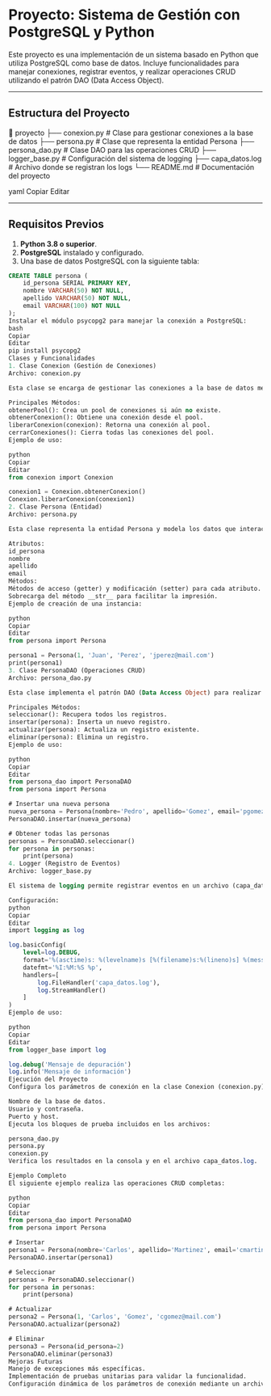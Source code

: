 # Proyecto: Sistema de Gestión con PostgreSQL y Python

Este proyecto es una implementación de un sistema basado en Python que utiliza PostgreSQL como base de datos. Incluye funcionalidades para manejar conexiones, registrar eventos, y realizar operaciones CRUD utilizando el patrón DAO (Data Access Object).

---

## Estructura del Proyecto

📁 proyecto ├── conexion.py # Clase para gestionar conexiones a la base de datos ├── persona.py # Clase que representa la entidad Persona ├── persona_dao.py # Clase DAO para las operaciones CRUD ├── logger_base.py # Configuración del sistema de logging ├── capa_datos.log # Archivo donde se registran los logs └── README.md # Documentación del proyecto

yaml
Copiar
Editar

---

## Requisitos Previos

1. **Python 3.8 o superior**.
2. **PostgreSQL** instalado y configurado.
3. Una base de datos PostgreSQL con la siguiente tabla:

```sql
CREATE TABLE persona (
    id_persona SERIAL PRIMARY KEY,
    nombre VARCHAR(50) NOT NULL,
    apellido VARCHAR(50) NOT NULL,
    email VARCHAR(100) NOT NULL
);
Instalar el módulo psycopg2 para manejar la conexión a PostgreSQL:
bash
Copiar
Editar
pip install psycopg2
Clases y Funcionalidades
1. Clase Conexion (Gestión de Conexiones)
Archivo: conexion.py

Esta clase se encarga de gestionar las conexiones a la base de datos mediante un pool (conjunto de conexiones reutilizables).

Principales Métodos:
obtenerPool(): Crea un pool de conexiones si aún no existe.
obtenerConexion(): Obtiene una conexión desde el pool.
liberarConexion(conexion): Retorna una conexión al pool.
cerrarConexiones(): Cierra todas las conexiones del pool.
Ejemplo de uso:

python
Copiar
Editar
from conexion import Conexion

conexion1 = Conexion.obtenerConexion()
Conexion.liberarConexion(conexion1)
2. Clase Persona (Entidad)
Archivo: persona.py

Esta clase representa la entidad Persona y modela los datos que interactúan con la base de datos.

Atributos:
id_persona
nombre
apellido
email
Métodos:
Métodos de acceso (getter) y modificación (setter) para cada atributo.
Sobrecarga del método __str__ para facilitar la impresión.
Ejemplo de creación de una instancia:

python
Copiar
Editar
from persona import Persona

persona1 = Persona(1, 'Juan', 'Perez', 'jperez@mail.com')
print(persona1)
3. Clase PersonaDAO (Operaciones CRUD)
Archivo: persona_dao.py

Esta clase implementa el patrón DAO (Data Access Object) para realizar operaciones CRUD en la tabla persona.

Principales Métodos:
seleccionar(): Recupera todos los registros.
insertar(persona): Inserta un nuevo registro.
actualizar(persona): Actualiza un registro existente.
eliminar(persona): Elimina un registro.
Ejemplo de uso:

python
Copiar
Editar
from persona_dao import PersonaDAO
from persona import Persona

# Insertar una nueva persona
nueva_persona = Persona(nombre='Pedro', apellido='Gomez', email='pgomez@mail.com')
PersonaDAO.insertar(nueva_persona)

# Obtener todas las personas
personas = PersonaDAO.seleccionar()
for persona in personas:
    print(persona)
4. Logger (Registro de Eventos)
Archivo: logger_base.py

El sistema de logging permite registrar eventos en un archivo (capa_datos.log) y en la consola. Está configurado para mostrar los niveles de log: DEBUG, INFO, WARNING, ERROR, y CRITICAL.

Configuración:
python
Copiar
Editar
import logging as log

log.basicConfig(
    level=log.DEBUG,
    format='%(asctime)s: %(levelname)s [%(filename)s:%(lineno)s] %(message)s',
    datefmt='%I:%M:%S %p',
    handlers=[
        log.FileHandler('capa_datos.log'),
        log.StreamHandler()
    ]
)
Ejemplo de uso:

python
Copiar
Editar
from logger_base import log

log.debug('Mensaje de depuración')
log.info('Mensaje de información')
Ejecución del Proyecto
Configura los parámetros de conexión en la clase Conexion (conexion.py):

Nombre de la base de datos.
Usuario y contraseña.
Puerto y host.
Ejecuta los bloques de prueba incluidos en los archivos:

persona_dao.py
persona.py
conexion.py
Verifica los resultados en la consola y en el archivo capa_datos.log.

Ejemplo Completo
El siguiente ejemplo realiza las operaciones CRUD completas:

python
Copiar
Editar
from persona_dao import PersonaDAO
from persona import Persona

# Insertar
persona1 = Persona(nombre='Carlos', apellido='Martinez', email='cmartinez@mail.com')
PersonaDAO.insertar(persona1)

# Seleccionar
personas = PersonaDAO.seleccionar()
for persona in personas:
    print(persona)

# Actualizar
persona2 = Persona(1, 'Carlos', 'Gomez', 'cgomez@mail.com')
PersonaDAO.actualizar(persona2)

# Eliminar
persona3 = Persona(id_persona=2)
PersonaDAO.eliminar(persona3)
Mejoras Futuras
Manejo de excepciones más específicas.
Implementación de pruebas unitarias para validar la funcionalidad.
Configuración dinámica de los parámetros de conexión mediante un archivo .env.

